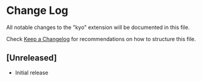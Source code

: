 # Change Log

All notable changes to the "kyo" extension will be documented in this file.

Check [Keep a Changelog](http://keepachangelog.com/) for recommendations on how to structure this file.

## [Unreleased]

- Initial release
